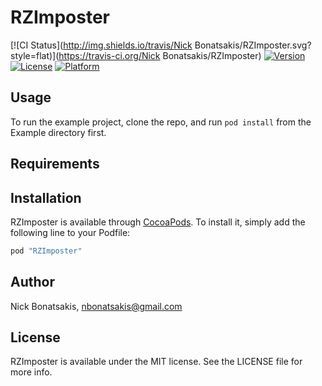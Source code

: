 # RZImposter

[![CI Status](http://img.shields.io/travis/Nick Bonatsakis/RZImposter.svg?style=flat)](https://travis-ci.org/Nick Bonatsakis/RZImposter)
[![Version](https://img.shields.io/cocoapods/v/RZImposter.svg?style=flat)](http://cocoapods.org/pods/RZImposter)
[![License](https://img.shields.io/cocoapods/l/RZImposter.svg?style=flat)](http://cocoapods.org/pods/RZImposter)
[![Platform](https://img.shields.io/cocoapods/p/RZImposter.svg?style=flat)](http://cocoapods.org/pods/RZImposter)

## Usage

To run the example project, clone the repo, and run `pod install` from the Example directory first.

## Requirements

## Installation

RZImposter is available through [CocoaPods](http://cocoapods.org). To install
it, simply add the following line to your Podfile:

```ruby
pod "RZImposter"
```

## Author

Nick Bonatsakis, nbonatsakis@gmail.com

## License

RZImposter is available under the MIT license. See the LICENSE file for more info.
